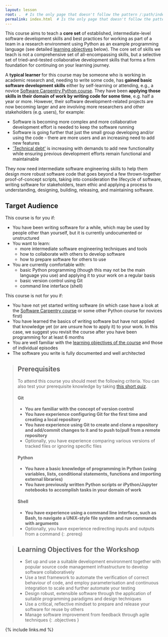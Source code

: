 ```yaml
---
layout: lesson
root: .  # Is the only page that doesn't follow the pattern /:path/index.html
permalink: index.html  # Is the only page that doesn't follow the pattern /:path/index.html
---
```


This course aims to teach a **core set** of established, intermediate-level software development skills and
best practices for working as part of a team in a research environment using Python as an
example programming language (see detailed [learning objectives](/index.html#learning-objectives-for-the-workshop) below).
The core set of skills we teach is not a comprehensive set of all-encompassing skills,
but a selective set of tried-and-tested collaborative development skills that forms a firm foundation for continuing
on your learning journey.

A **typical learner** for this course may be someone who is working in academic
research and, needing to write some code, has **gained basic software development skills** either
by self-learning or attending, e.g., a novice [Software Carpentry Python course](https://software-carpentry.org/lessons).
They have been **applying those skills in their domain of work by writing code for some time**, e.g. half a year or more.
However, their software development-related projects
are now becoming larger and are involving more researchers and other stakeholders (e.g. users), for example:
- Software is becoming more complex and more collaborative development effort is needed to keep the software running
- Software is going further that just the small group developing and/or using the code - there are more users and
an increasing need to add new features
- ['Technical debt'](https://en.wikipedia.org/wiki/Technical_debt) is increasing with demands to add new functionality while ensuring previous development efforts remain functional and maintainable

They now need intermediate software engineering skills to help them design more robust software code that goes 
beyond a few thrown-together proof-of-concept scripts, taking into consideration the lifecycle of software, 
writing software for stakeholders, team ethic and applying a process to understanding, designing, building, releasing, and maintaining software.

## Target Audience
This course is for you if:
- You have been writing software for a while, which may be used by people other than yourself, but it is
currently undocumented or unstructured
- You want to learn:
    - more intermediate software engineering techniques and tools
    - how to collaborate with others to develop software
    - how to prepare software for others to use
- You are currently comfortable with:
    - basic Python programming (though this may not be the main language you use) and applying it to your work on a regular basis
    - basic version control using Git
    - command line interface (shell)

 This course is not for you if:
 - You have not yet started writing software (in which case have a look at the [Software Carpentry course](https://software-carpentry.org/lessons) or some other
 Python course for novices first)
 - You have learned the basics of writing software but have not
 applied that knowledge yet (or are unsure how to apply it) to your work. In this case, we suggest you revisit the course
 after you have been programming for at least 6 months
 - You are well familiar with the [learning objectives of the course](/index.html#learning-objectives-for-the-workshop) and those of individual episodes
 - The software you write is fully documented and well architected

> ## Prerequisites
> To attend this course you should meet the following criteria. You can also test your prerequisite knowledge by taking
> [this short quiz](quiz/index.html).
>
> #### Git
> - **You are familiar with the concept of version control**
> - **You have experience configuring Git for the first time and creating a local repository**
> - **You have experience using Git to create and clone a repository and add/commit changes to it and to push to/pull from a remote repository**
> - Optionally, you have experience comparing various versions of tracked files or ignoring specific files
>
> #### Python
> - **You have a basic knowledge of programming in Python (using variables, lists,
> conditional statements, functions and importing external libraries)**
> - **You have previously written Python scripts or iPython/Jupyter notebooks to accomplish tasks in your domain of work**
>
> #### Shell
> - **You have experience using a command line interface, such as Bash, to navigate a UNIX-style file system and run
> commands with arguments**
> - Optionally, you have experience redirecting inputs and outputs from a command
{: .prereq}

> ## Learning Objectives for the Workshop
> - Set up and use a suitable development environment together with popular source code management infrastructure to develop software collaboratively
> - Use a test framework to automate the verification of correct behaviour of code, and employ parameterisation and continuous integration to scale and further automate your testing
> - Design robust, extensible software through the application of suitable programming paradigms and design techniques
> - Use a critical, reflective mindset to prepare and release your software for reuse by others
> - Manage software improvement from feedback through agile techniques
{: .objectives }

{% include links.md %}
